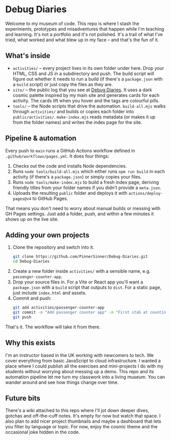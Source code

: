 # Debug Diaries

Welcome to my museum of code. This repo is where I stash the experiments, prototypes and misadventures that happen while I'm teaching and learning. It's not a portfolio and it's not polished. It's a trail of what I've tried, what worked and what blew up in my face – and that's the fun of it.

## What's inside

- `activities/` – every project lives in its own folder under here. Drop your HTML, CSS and JS in a subdirectory and push. The build script will figure out whether it needs to run a build (if there's a `package.json` with a `build` script) or just copy the files as they are.
- `site/` – the public log that you see at [Debug Diaries](https://pinnersinner.github.io/Debug-Diaries/). It uses a dark cosmic palette inspired by my main site and generates cards for each activity. The cards lift when you hover and the tags are colourful pills.
- `tools/` – the Node scripts that drive the automation. `build-all.mjs` walks through `activities/` and builds or copies each folder into `public/activities/`. `make-index.mjs` reads metadata (or makes it up from the folder names) and writes the index page for the site.

## Pipeline & automation

Every push to `main` runs a GitHub Actions workflow defined in `.github/workflows/pages.yml`. It does four things:

1. Checks out the code and installs Node dependencies.
2. Runs `node tools/build-all.mjs` which either runs `npm run build` in each activity (if there's a `package.json`) or simply copies your files.
3. Runs `node tools/make-index.mjs` to build a fresh index page, deriving friendly titles from your folder names if you didn't provide a `meta.json`.
4. Uploads the resulting `public` folder and deploys it with `actions/deploy-pages@v4` to GitHub Pages.

That means you don't need to worry about manual builds or messing with GH Pages settings. Just add a folder, push, and within a few minutes it shows up on the live site.

## Adding your own projects

1. Clone the repository and switch into it.
   ```bash
   git clone https://github.com/PinnerSinner/Debug-Diaries.git
   cd Debug-Diaries
   ```
2. Create a new folder inside `activities/` with a sensible name, e.g. `passenger-counter-app`.
3. Drop your source files in. For a Vite or React app you'll want a `package.json` with a `build` script that outputs to `dist`. For a static page, just include `index.html` and assets.
4. Commit and push:
   ```bash
   git add activities/passenger-counter-app
   git commit -m "Add passenger counter app" -m "First stab at counting passengers with JavaScript."
   git push
   ```
That's it. The workflow will take it from there.

## Why this exists

I'm an instructor based in the UK working with newcomers to tech. We cover everything from basic JavaScript to cloud infrastructure. I wanted a place where I could publish all the exercises and mini-projects I do with my students without worrying about messing up a demo. This repo and its automation pipeline let me turn my classwork into a living museum. You can wander around and see how things change over time.

## Future bits

There's a wiki attached to this repo where I'll jot down deeper dives, gotchas and off-the-cuff notes. It's empty for now but watch that space. I also plan to add nicer project thumbnails and maybe a dashboard that lets you filter by language or topic. For now, enjoy the cosmic theme and the occasional joke hidden in the code.
